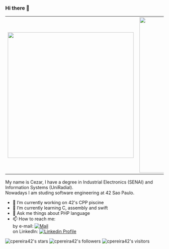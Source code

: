 ### Hi there 👋

<table>
    <tr>
        <td><img width="400px" align="left" src="https://github-readme-stats.vercel.app/api/top-langs/?username=cpereira42&hide=html&layout=compact&theme=algolia" /></td>
        <td><img width="495px" align="left" src="https://github-readme-stats.vercel.app/api?username=cpereira42&theme=algolia"/></td>
    </tr>   
</table>
</center>


My name is Cezar, I have a degree in Industrial Electronics (SENAI) and Information Systems (UniRadial).<bR>
Nowadays I am studing software engineering at 42 Sao Paulo.

- 🔭 I’m currently working on 42's CPP piscine<br>
- 🌱 I’m currently learning C, assembly and swift<br>
- 💬 Ask me things about PHP language<br>
- 📫 How to reach me:<br>
by e-mail: [![Mail](https://img.shields.io/badge/-Mail-blue?style=flat&logo=Gmail&logoColor=white&link=mailto:cezaracp1a@gmail.com)](mailto:cezaracp1@gmail.com)<br>
on LinkedIn: [![Linkedin Profile](https://img.shields.io/badge/-LinkedIn_Profile-0072b1?style=flat&logo=Linkedin&logoColor=white&link=https://https://www.linkedin.com/in/cpereira42/)](https://www.linkedin.com/in/cpereira42/)<br>


![cpereira42's stars](https://img.shields.io/github/stars/cpereira42?color=blue)
![cpereira42's followers](https://img.shields.io/github/followers/cpereira42?color=blue)
![cpereira42's visitors](https://komarev.com/ghpvc/?username=cpereira42&color=blue&style=flat&label=visitors)
